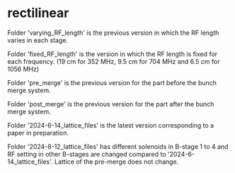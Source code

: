 # rectilinear
Folder 'varying_RF_length' is the previous version in which the RF length varies in each stage. 

Folder 'fixed_RF_length' is the version in which the RF length is fixed for each frequency. (19 cm for 352 MHz, 9.5 cm for 704 MHz and 6.5 cm for 1056 MHz)

Folder 'pre_merge' is the previous version for the part before the bunch merge system.

Folder 'post_merge' is the previous version for the part after the bunch merge system.

Folder '2024-6-14_lattice_files' is the latest version corresponding to a paper in preparation.

Folder '2024-8-12_lattice_files' has different solenoids in B-stage 1 to 4 and RF setting in other B-stages are changed compared to '2024-6-14_lattice_files'. Lattice of the pre-merge does not change.

